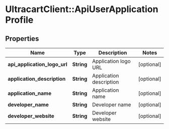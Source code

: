 # UltracartClient::ApiUserApplicationProfile

## Properties
Name | Type | Description | Notes
------------ | ------------- | ------------- | -------------
**api_application_logo_url** | **String** | Application logo URL | [optional] 
**application_description** | **String** | Application description | [optional] 
**application_name** | **String** | Application name | [optional] 
**developer_name** | **String** | Developer name | [optional] 
**developer_website** | **String** | Developer website | [optional] 


